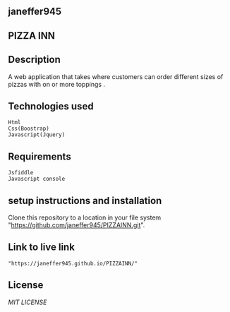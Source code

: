 ## janeffer945
## PIZZA INN
## Description
   A web application that takes where customers can order different sizes of pizzas with on or more toppings .
## Technologies used   
    Html
    Css(Boostrap)
    Javascript(Jquery)
## Requirements
    Jsfiddle
    Javascript console
## setup instructions and installation
   Clone this repository to a location in your file system "https://github.com/janeffer945/PIZZAINN.git".    
## Link to live link
    "https://janeffer945.github.io/PIZZAINN/"
## License
  *MIT LICENSE*
      